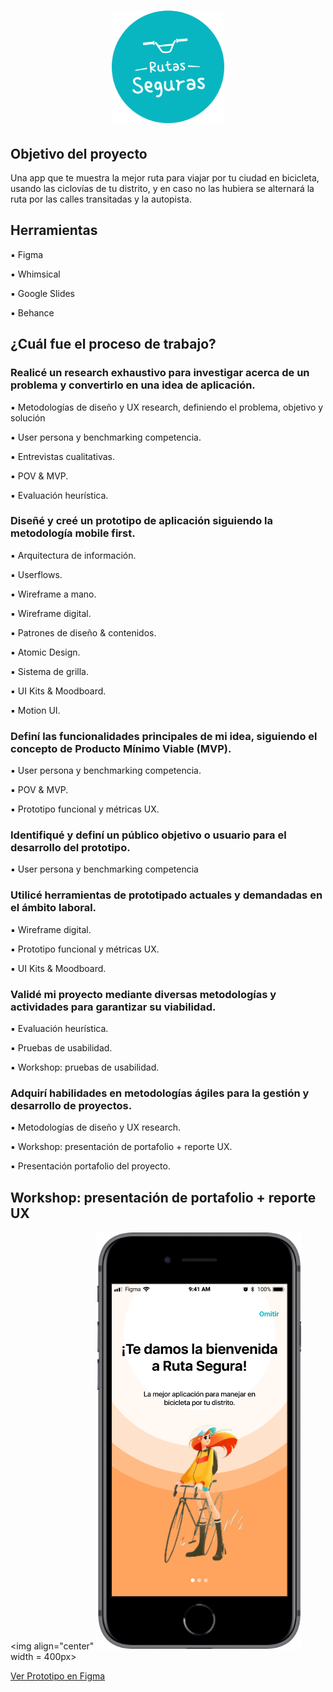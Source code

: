 # <h1 align="center"> <img src="https://raw.githubusercontent.com/MayteLlerena/Ruta-Segura/main/RutasSeguras.logo.png" width="180"></h1>

## Objetivo del proyecto

Una app que te muestra la mejor ruta para viajar por tu ciudad en bicicleta, usando las ciclovías de tu distrito, y en caso no las hubiera se alternará la ruta por las calles transitadas y la autopista.

## Herramientas

▪️ Figma 

▪️ Whimsical 

▪️ Google Slides

▪️ Behance 

## ¿Cuál fue el proceso de trabajo?

### Realicé un research exhaustivo para investigar acerca de un problema y convertirlo en una idea de aplicación.

▪️ Metodologías de diseño y UX research, definiendo el problema, objetivo y solución

▪️ User persona y benchmarking competencia.

▪️ Entrevistas cualitativas.

▪️ POV & MVP.

▪️ Evaluación heurística.

### Diseñé y creé un prototipo de aplicación siguiendo la metodología mobile first. 

▪️ Arquitectura de información.

▪️ Userflows.

▪️ Wireframe a mano.

▪️ Wireframe digital.

▪️ Patrones de diseño & contenidos.

▪️ Atomic Design.

▪️ Sistema de grilla.

▪️ UI Kits & Moodboard.

▪️ Motion UI.

### Definí las funcionalidades principales de mi idea, siguiendo el concepto de Producto Mínimo Viable (MVP).

▪️ User persona y benchmarking competencia.

▪️ POV & MVP.

▪️ Prototipo funcional y métricas UX.

### Identifiqué y definí un público objetivo o usuario para el desarrollo del prototipo.

▪️ User persona y benchmarking competencia

### Utilicé herramientas de prototipado actuales y demandadas en el ámbito laboral.

▪️ Wireframe digital.

▪️ Prototipo funcional y métricas UX.

▪️ UI Kits & Moodboard.

### Validé mi proyecto mediante diversas metodologías y actividades para garantizar su viabilidad.

▪️ Evaluación heurística.

▪️ Pruebas de usabilidad.

▪️ Workshop: pruebas de usabilidad.

### Adquirí habilidades en metodologías ágiles para la gestión y desarrollo de proyectos.

▪️ Metodologías de diseño y UX research.

▪️ Workshop: presentación de portafolio + reporte UX.

▪️ Presentación portafolio del proyecto.

## Workshop: presentación de portafolio + reporte UX

<picture> <img align="center" ![Intro](https://raw.githubusercontent.com/MayteLlerena/Ruta-Segura/main/Intro.png) width = 400px></picture>

[Ver Prototipo en Figma](https://www.figma.com/proto/xekLmHggkbcmF29MOSrBw0/Animaci%C3%B3n-%7C-Llerena-Castro-Cindy-Jhoselyn-Mayte?type=design&node-id=1-184&t=wYbMhEAYx381ACJC-1&scaling=scale-down&page-id=0%3A1&starting-point-node-id=1%3A184&mode=design)

![]()







